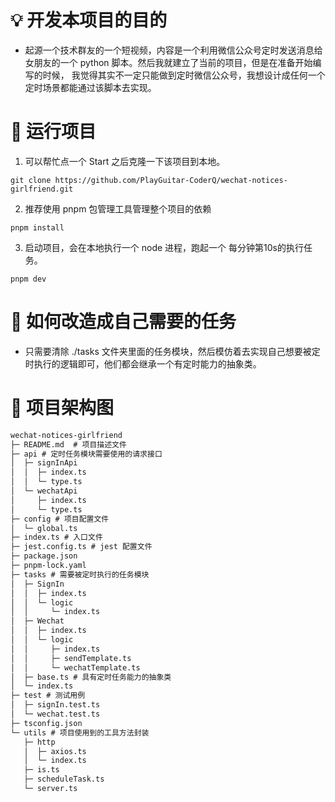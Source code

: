 # 💡 开发本项目的目的

- 起源一个技术群友的一个短视频，内容是一个利用微信公众号定时发送消息给女朋友的一个 python 脚本。然后我就建立了当前的项目，但是在准备开始编写的时候， 我觉得其实不一定只能做到定时微信公众号，我想设计成任何一个定时场景都能通过该脚本去实现。

# 📡 运行项目

1. 可以帮忙点一个 Start 之后克隆一下该项目到本地。
```shell
git clone https://github.com/PlayGuitar-CoderQ/wechat-notices-girlfriend.git
```
2. 推荐使用 pnpm 包管理工具管理整个项目的依赖
```shell
pnpm install
```
3. 启动项目，会在本地执行一个 node 进程，跑起一个 每分钟第10s的执行任务。
```shell
pnpm dev
```

# 🔧 如何改造成自己需要的任务

- 只需要清除 ./tasks 文件夹里面的任务模块，然后模仿着去实现自己想要被定时执行的逻辑即可，他们都会继承一个有定时能力的抽象类。

# 🧱 项目架构图

```md
wechat-notices-girlfriend
├─ README.md  # 项目描述文件
├─ api # 定时任务模块需要使用的请求接口
│  ├─ signInApi
│  │  ├─ index.ts
│  │  └─ type.ts
│  └─ wechatApi
│     ├─ index.ts
│     └─ type.ts
├─ config # 项目配置文件
│  └─ global.ts
├─ index.ts # 入口文件
├─ jest.config.ts # jest 配置文件
├─ package.json
├─ pnpm-lock.yaml
├─ tasks # 需要被定时执行的任务模块
│  ├─ SignIn
│  │  ├─ index.ts
│  │  └─ logic
│  │     └─ index.ts
│  ├─ Wechat
│  │  ├─ index.ts
│  │  └─ logic
│  │     ├─ index.ts
│  │     ├─ sendTemplate.ts
│  │     └─ wechatTemplate.ts
│  ├─ base.ts # 具有定时任务能力的抽象类
│  └─ index.ts
├─ test # 测试用例
│  ├─ signIn.test.ts
│  └─ wechat.test.ts
├─ tsconfig.json
└─ utils # 项目使用到的工具方法封装
   ├─ http
   │  ├─ axios.ts
   │  └─ index.ts
   ├─ is.ts
   ├─ scheduleTask.ts
   └─ server.ts

```